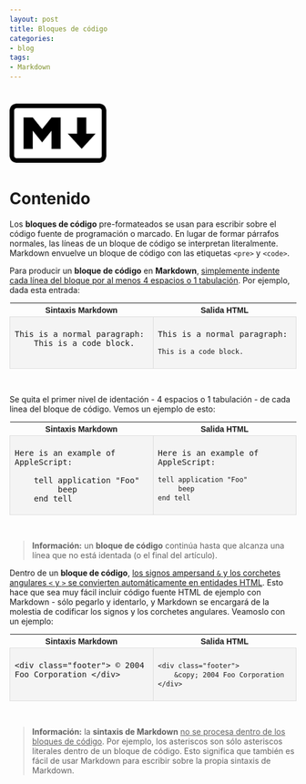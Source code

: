 ```yaml
---
layout: post
title: Bloques de código
categories:
- blog
tags:
- Markdown
---
```


<!-- Estilo CSS del post-->
<style>
table {
    font-family: arial, sans-serif;
    border-collapse: collapse;
    width: 100%;
}

td {
  vertical-align: baseline;
    border: 1px solid #dddddd;
    text-align: left;
    padding: 8px;
}

th {
    text-align: center;
    width: 33.3%;
}
tr:nth-child(even) {
    background-color: rgba(238, 238, 238, 0.57);
}
td:first-child {
    font-family: 'Inconsolata', monospace;
}

td:nth-child(2) {
   
    font-family: 'Inconsolata', monospace;
}

table h1 {
  font-size: 2em;
  font-weight: normal;
  color: #000;
}

h2 {
  font-size: 1.5em;
  font-weight: normal;
}

h3 {
  font-size: 1.17em;
  font-weight: normal;
}

h4 {
  font-size: 1.00em;
  font-weight: normal;
}

h5 {
  font-size: 0.83em;
  font-weight: normal;
}

h6 {
  font-size: 0.67em;
  font-weight: normal;
}
</style>

<!-- Imagen Markdown -->
# <img src="./../static/markdown.png" alt="Drawing" style="width: 170px;"/>

<!-- Contenido post -->
# Contenido
Los **bloques de código** pre-formateados se usan para escribir sobre el código fuente de programación o marcado. En lugar de formar párrafos normales, las líneas de un bloque de código se interpretan literalmente. Markdown envuelve un bloque de código con las etiquetas `<pre>` y `<code>`. 

Para producir un **bloque de código** en **Markdown**, <ins>simplemente indente cada línea del bloque por al menos 4 espacios o 1 tabulación</ins>. Por ejemplo, dada esta entrada:



<table>
  <tr>
    <th>Sintaxis Markdown</th>
    <th>Salida HTML</th>
  </tr>
  <tr>
    <td>This is a normal paragraph:<br/>
    &nbsp;&nbsp;&nbsp;&nbsp;This is a code block.</td>
    <td><p>This is a normal paragraph:</p><pre><code>This is a code block.
</code></pre></td>
  </tr>
</table>

<br/>


Se quita el primer nivel de identación - 4 espacios o 1 tabulación - de cada linea del bloque de código. Vemos un ejemplo de esto:

<table>
  <tr>
    <th>Sintaxis Markdown</th>
    <th>Salida HTML</th>
  </tr>
  <tr>
    <td>Here is an example of AppleScript:<br/>
<br/>
     &nbsp;&nbsp;&nbsp;&nbsp;tell application "Foo"<br/>
         &nbsp;&nbsp;&nbsp;&nbsp; &nbsp;&nbsp;&nbsp;&nbsp;beep<br/>
     &nbsp;&nbsp;&nbsp;&nbsp;end tell</td>
    <td><p>Here is an example of AppleScript:</p>

<pre><code>tell application "Foo"
     beep
end tell
</code></pre></td>
  </tr>
</table>

<br/>


> **Información:** un **bloque de código** continúa hasta que alcanza una línea que no está identada (o el final del artículo). 


Dentro de un **bloque de código**, <ins>los signos ampersand `&` y los corchetes angulares `<` y `>` se convierten automáticamente en entidades HTML</ins>. Esto hace que sea muy fácil incluir código fuente HTML de ejemplo con Markdown - sólo pegarlo y identarlo, y Markdown se encargará de la molestia de codificar los signos y los corchetes angulares. Veamoslo con un ejemplo:

<table>
  <tr>
    <th>Sintaxis Markdown</th>
    <th>Salida HTML</th>
  </tr>
  <tr>
    <td>&lt;div class="footer">
        &copy; 2004 Foo Corporation
    &lt;/div></td>
    <td><pre><code>&lt;div class="footer"&gt;
    &amp;copy; 2004 Foo Corporation
&lt;/div&gt;
</code></pre></td>
  </tr>
</table>

<br/>

> **Información:** la **sintaxis de Markdown** <ins>no se procesa dentro de los bloques de código</ins>. Por ejemplo, los asteriscos son sólo asteriscos literales dentro de un bloque de código. Esto significa que también es fácil de usar Markdown para escribir sobre la propia sintaxis de Markdown.

